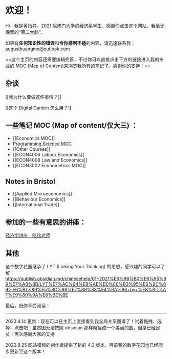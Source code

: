 # 欢迎！

Hi，我是黄指导，2021 届澳门大学的经济系学生，感谢你点击这个网站，我毫无保留的“第二大脑”。

如果有**任何知识性的错误**和**令你感到不适**的内容，请迅速联系我： augusthuangmx@outlook.com

==这个主页的内容还需要编辑完善，不过你可以直接点击下方的链接进入我的专业的 MOC (Map of Content)来浏览我所有的笔记了。感谢你的支持！==


## 杂谈

[[我为什么要做这件事情？]]

[[这个 Digital Garden 怎么用？]]


## 一些笔记 MOC (Map of content/仅大三) ：


-  [[Economics MOC]]
- [Programming Science MOC](Programming%20Science%20MOC.md)
- [[Other Courses]]
- [[ECON4006 Labour Economics]]
- [[ECON4008 Law and Economics]]
- [[ECON3002 Econometrics MOC]]

## Notes in Bristol

- [[Applied Microeconomics]]
- [[Behaviour Economics]]
- [[International Trade]]


## 参加的一些有意思的讲座：

[经济学讲座：陆铭老师](经济学讲座：陆铭老师.md)



## 其他

这个数字花园继承了 LYT (Linking Your Thinking) 的思想，感兴趣的同学可以了解：
 https://publish.obsidian.md/chinesehelp/01+2021%E6%96%B0%E6%95%99%E7%A8%8B/LYT%E7%AC%94%E8%AE%B0%E6%B3%95%E6%9C%89%E6%B1%89%E5%8C%96%E7%89%88%E4%BA%86+by+%E8%BD%AF%E9%80%9A%E8%BE%BE


最后，祝你享受阅读！

---


2023.4.14 更新：现在可以在主页上直接看到我全局关系图谱了！试着拖拽、选择、点击吧！虽然图无法按照 obsidian 那样聚拢成一个美丽的圆，但是已经足矣！再次感谢大家的支持

2023.8.25 网站模板的创作者提供了新的 4.0 版本，目前我的数字花园也已经同步更新至这个版本！



